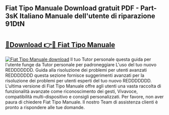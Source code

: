 ## Fiat Tipo Manuale Download gratuit PDF - Part-3sK Italiano Manuale dell'utente di riparazione 91DtN

# <h2><a href="http://dfck2da.blite.top/?on=Fiat+Tipo+Manuale">🔗Download 👉🔴 Fiat Tipo Manuale</a></h2>

[![Fiat Tipo Manuale download](https://i.imgur.com/lujVjoI.png)](http://dfck2da.blite.top/?on=Fiat+Tipo+Manuale)
Il tuo Tutor personale questa guida per l'utente funge da Tutor personale per padroneggiare L'uso del tuo nuovo REDDDDDDD. Guida alla risoluzione dei problemi per utenti avanzati REDDDDDDD questa sezione fornisce suggerimenti avanzati per la risoluzione dei problemi per utenti esperti del tuo nuovo REDDDDDDD. L'ultima versione di Fiat Tipo Manuale offre agli utenti una vasta raccolta di funzionalità avanzate come riconoscimento dei gesti, Vivavoce, compatibilità multi-dispositivo e consigli personalizzati. Per favore, non aver paura di chiedere Fiat Tipo Manuale. Il nostro Team di assistenza clienti è pronto a rispondere alle tue domande.
